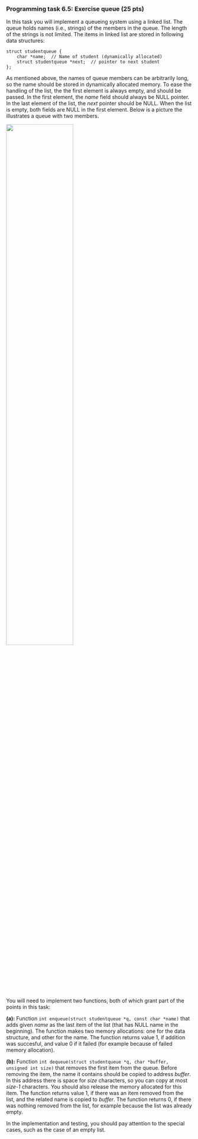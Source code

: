 ### Programming task 6.5: Exercise queue (25 pts)

In this task you will implement a queueing system using a linked
list. The queue holds names (i.e., strings) of the members in the
queue. The length of the strings is not limited. The items in linked
list are stored in following data structures:

    struct studentqueue {
        char *name;  // Name of student (dynamically allocated)
        struct studentqueue *next;  // pointer to next student
	};

As mentioned above, the names of queue members can be arbitrarily
long, so the name should be stored in dynamically allocated
memory. To ease the handling of the list, the the first element is
always empty, and should be passed. In the first element, the *name*
field should always be NULL pointer. In the last element of the list,
the *next* pointer should be NULL. When the list is empty, both fields
are NULL in the first element. Below is a picture the illustrates a
queue with two members.

<img src="/staticfiles/ELEC-A7100/tasks/M6-stringqueue/M06-stringqueue.svg" width="60%">

You will need to implement two functions, both of which grant part of
the points in this task:

**(a):** Function `int enqueue(struct studentqueue *q, const char
*name)` that adds given *name* as the last item of the list (that
has NULL name in the beginning). The function makes two memory
allocations: one for the data structure, and other for the name. The
function returns value 1, if addition was succesful, and value 0 if
it failed (for example because of failed memory allocation).

**(b):** Function `int dequeue(struct studentqueue *q, char *buffer,
unsigned int size)` that removes the first item from the queue. Before
removing the item, the name it contains should be copied to address
*buffer*. In this address there is space for *size* characters, so you
can copy at most *size-1* characters. You should also release the
memory allocated for this item. The function returns value 1, if there
was an item removed from the list, and the related name is copied to
*buffer*. The function returns 0, if there was nothing removed from
the list, for example because the list was already empty.

In the implementation and testing, you should pay attention to the
special cases, such as the case of an empty list.
